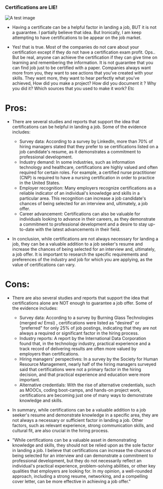 ### Certifications are LIE! 


![A test image](cer.jpeg)

- Having a certificate can be a helpful factor in landing a job, BUT it is not a guarantee.  I partially believe that idea. But Ironically,  I am keep attempting to have certifications to be appear on the job market.

- Yes! that is true. Most of the companies do not care about your certification except if they do not have a certification exam profit. Ops.. But be real, anyone can achieve the certification if they can give time on learning and remembering the information. It is not guarantee that you can find job just to be certified with a paper. Companies always want more from you,  they want to see actions that you’ve created with your skills. They want more, they want to hear perfectly what you’ve achieved, How did you make a project? How did you document it ? Why you did it? Which sources that you used to make it work? Etc


# Pros:


- There are  several studies and reports that support the idea that certifications can be helpful in landing a job. Some of the evidence includes:

    - Survey data: According to a survey by LinkedIn, more than 70% of hiring managers stated that they prefer to se certifications listed on a job candidate's resume, as it demonstrates a commitment to professional development.
    - Industry demand: In some industries, such as information technology and healthcare, certifications are highly valued and often required for certain roles. For example, a certified nurse practitioner (CNP) is required to have a nursing certification in order to practice in the United States.
    - Employer recognition: Many employers recognize certifications as a reliable indicator of an individual's knowledge and skills in a particular area. This recognition can increase a job candidate's chances of being selected for an interview and, ultimately, a job offer.
    - Career advancement: Certifications can also be valuable for individuals looking to advance in their careers, as they demonstrate a commitment to professional development and a desire to stay up-to-date with the latest advancements in their field.

- In conclusion, while certifications are not always necessary for landing a job, they can be a valuable addition to a job seeker's resume and increase the chances of being selected for an interview and, ultimately, a job offer. It is important to research the specific requirements and preferences of the industry and job for which you are applying, as the value of certifications can vary.

# Cons:

- There are also several studies and reports that support the idea that certifications alone are NOT enough to guarantee a job offer. Some of the evidence includes:
    - Survey data: According to a survey by Burning Glass Technologies (merged w/ Emsi) , certifications were listed as "desired" or "preferred" for only 25% of job postings, indicating that they are not always a required or significant factor in the hiring process.
    - Industry reports: A report by the International Data Corporation found that, in the technology industry, practical experience and a track record of delivering results are often more valued by employers than certifications.
    - Hiring managers' perspectives: In a survey by the Society for Human Resource Management, nearly half of the hiring managers surveyed said that certifications were not a primary factor in the hiring decision, and that practical experience and education were more important.
    - Alternative credentials: With the rise of alternative credentials, such as MOOCs, coding boot-camps, and hands-on project work, certifications are becoming just one of many ways to demonstrate knowledge and skills.
- In summary, while certifications can be a valuable addition to a job seeker's resume and demonstrate knowledge in a specific area, they are not always a necessary or sufficient factor in landing a job. Other factors, such as relevant experience, strong communication skills, and cultural fit, are also crucial in the hiring process.

- "While certifications can be a valuable asset in demonstrating knowledge and skills, they should not be relied upon as the sole factor in landing a job. I believe that certifications can increase the chances of being selected for an interview and can demonstrate a commitment to professional development, but they do not necessarily reflect an individual's practical experience, problem-solving abilities, or other key qualities that employers are looking for. In my opinion, a well-rounded approach, including a strong resume, networking, and a compelling cover letter, can be more effective in achieving a job offer."
